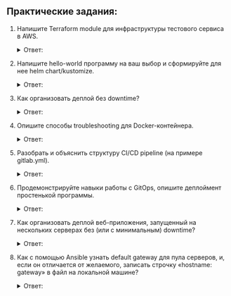 ## Практические задания:

1. Напишите Terraform module для инфраструктуры тестового сервиса в AWS.
   <details>
      <summary> Ответ: </summary>

   Подробнее:
    </details>


2. Напишите hello-world программу на ваш выбор и сформируйте для нее helm chart/kustomize.
   <details>
      <summary> Ответ: </summary>

   Подробнее:
    </details>


3. Как организовать деплой без downtime?
   <details>
      <summary> Ответ: </summary>

   Подробнее:
    </details>


4. Опишите способы troubleshooting для Docker-контейнера.
   <details>
      <summary> Ответ: </summary>

   Подробнее:
    </details>


5. Разобрать и объяснить структуру CI/CD pipeline (на примере gitlab.yml).
   <details>
      <summary> Ответ: </summary>

   Подробнее:
    </details>


6. Продемонстрируйте навыки работы с GitOps, опишите деплоймент простенькой программы.
   <details>
      <summary> Ответ: </summary>

   Подробнее:
    </details>


7. Как организовать деплой веб-приложения, запущенный на нескольких серверах без (или с минимальным) downtime?
   <details>
      <summary> Ответ: </summary>

   Подробнее:
    </details>


8. Как с помощью Ansible узнать default gateway для пула серверов, и, если он отличается от желаемого, записать строчку «hostname: gateway» в файл на локальной машине?
    <details>
      <summary> Ответ: </summary>

   Подробнее:
    </details>
